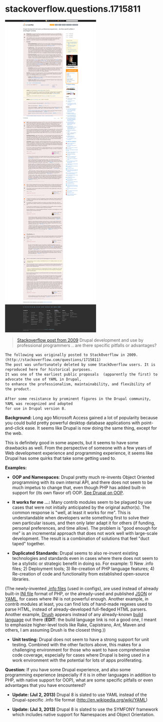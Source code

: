 # stackoverflow.questions.1715811

![StackOverflow Post 1715811](https://raw.githubusercontent.com/dreftymac/stackoverflow.questions.1715811/master/image/screencapture-stackoverflow-com-questions-1715811.png)

> [Stackoverflow post from 2009](https://github.com/dreftymac/stackoverflow.questions.1715811/issues/1)
Drupal development and use by professional programmers .. are there specific pitfalls or advantages?

```
The following was originally posted to StackOverflow in 2009. (http://stackoverflow.com/questions/1715811) 
The post was unfortunately deleted by some StackOverflow users. It is reproduced here for historical purposes. 
It was one of the earliest public proposals  (apparently the first) to advocate the use of YAML in Drupal, 
to enhance the professionalism, maintainability, and flexibility of the product.

After some resistance by prominent figures in the Drupal community, YAML was recognized and adopted 
for use in Drupal version 8.
```

**Background:** Long ago Microsoft Access gained a lot of popularity because you could build pretty powerful desktop database applications with point-and-click ease. It seems like Drupal is now doing the same thing, except for the web.

This is definitely good in some aspects, but it seems to have some drawbacks as well. From the perspective of someone with a few years of Web development experience and programming experience, it seems like Drupal has some quirks that take some getting used to.

**Examples:** 

 - **OOP and Namespaces**: Drupal pretty much re-invents Object Oriented programming with its own internal API, and there does not seem to be much impetus to change that, even though PHP has added built-in support for (its own flavor of) OOP. [See Drupal on OOP][1].

 - **It works for me ...:** Many contrib modules seem to be plagued by use cases that were not initially anticipated by the original author(s). The common response is "well, at least it works for me". This is understandable when developers write something first to solve their own particular issues, and then only later adapt it for others (if funding, personal preferences, and time allow). The problem is "good enough for me" is an incremental approach that does not work well with large-scale development. The result is a combination of solutions that feel "duct taped" together. 

 - **Duplicated Standards:** Drupal seems to also re-invent existing technologies and standards even in cases where there does not seem to be a stylistic or strategic benefit in doing so. For example: 1) New .info files; 2) Deployment tools; 3) Re-creation of PHP language features; 4) Re-creation of code and functionality from established open-source libraries.

(The newly-invented [.info files][2] (used in configs), are used instead of already built-in [INI file][3] format of PHP, or the already-used and published [JSON][4a] or [YAML][4b], for cases where INI is not powerful enough. Another example, in contrib modules at least, you can find lots of hand-made regexes used to parse HTML, instead of already-developed full-fledged HTML parsers. Another example, [Drush][5] appears instead of any already-known [build language][6] out there (**EDIT**: the build language link is not a good one, I meant to emphasize higher-level tools like Rake, Capistrano, Ant, Maven and others, I am assuming Drush is the closest thing.))

 - **Unit testing:** Drupal does not seem to have a strong support for unit testing. Combined with the other factors above, this makes for a challenging environment for those who want to have comprehensive code coverage, especially for cases where Drupal is being used in a work environment with the potential for lots of apps proliferating.

**Question:** If you have some Drupal experience, and also some programming experience (especially if it is in other languages in addition to PHP, with native support for OOP), what are some specific pitfalls or even advantages that you have encountered?

- **Update: (Jul 2, 2013)** Drupal 8 is slated to use YAML instead of the Drupal-specific .info file format (http://en.wikipedia.org/wiki/YAML)

- **Update: (Jul 3, 2013)** Drupal 8 is slated to use the SYMFONY framework which includes native support for Namespaces and Object Orientation.

  [1]: http://drupal.org/node/19964
  [2]: http://drupal.org/node/171205
  [3]: http://en.wikipedia.org/wiki/INI_file
  [4a]: http://en.wikipedia.org/wiki/Json
  [4b]: http://en.wikipedia.org/wiki/YAML
  [5]: http://drupal.org/project/drush
  [6]: http://en.wikipedia.org/wiki/List_of_build_automation_software
